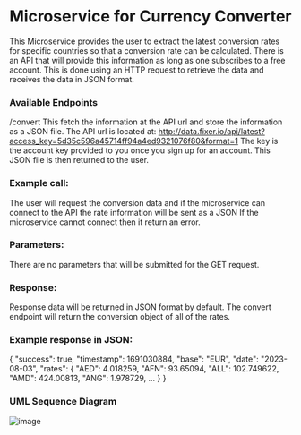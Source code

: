 # Microservice for Currency Converter
This Microservice provides the user to extract the latest conversion rates for specific countries so that a conversion rate can be calculated.
There is an API that will provide this information as long as one subscribes to a free account. This is done using an HTTP request to retrieve the data and receives the data in JSON format.

### Available Endpoints
/convert
This fetch the information at the API url and store the information as a JSON file.
The API url is located at:
http://data.fixer.io/api/latest?access_key=5d35c596a45714ff94a4ed9321076f80&format=1
The key is the account key provided to you once you sign up for an account.
This JSON file is then returned to the user.

### Example call:
The user will request the conversion data and if the microservice can connect to the API the rate information will be sent as a JSON
If the microservice cannot connect then it return an error.

### Parameters:
There are no parameters that will be submitted for the GET request.

### Response:
Response data will be returned in JSON format by default. The convert endpoint will return the conversion object of all of the rates.

### Example response in JSON:
{
  "success": true,
  "timestamp": 1691030884,
  "base": "EUR",
  "date": "2023-08-03",
  "rates": {
    "AED": 4.018259,
    "AFN": 93.65094,
    "ALL": 102.749622,
    "AMD": 424.00813,
    "ANG": 1.978729,
    ...
    }
}

  ### UML Sequence Diagram
  ![image](https://github.com/jbiersdo/CS361/assets/8892744/ed8cc3e3-860a-4426-b3c1-9d1cd65e5414)
